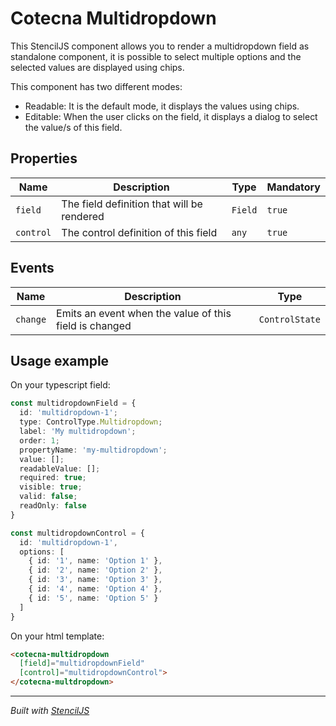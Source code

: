 # Cotecna Multidropdown
This StencilJS component allows you to render a multidropdown field as standalone component, it is possible to select multiple options and the selected values are displayed using chips.

This component has two different modes:
- Readable: It is the default mode, it displays the values using chips.
- Editable: When the user clicks on the field, it displays a dialog to select the value/s of this field. 


## Properties

| Name | Description     | Type     | Mandatory     |
| -------- | --------------- | -------- | ----------- |
| `field`  | The field definition that will be rendered  | `Field` | `true` |
| `control`| The control definition of this field   | `any` | `true` |

## Events
| Name | Description | Type |
|------ | ------------| -----|
| `change` | Emits an event when the value of this field is changed | `ControlState` |

## Usage example
On your typescript field:
```ts
const multidropdownField = {
  id: 'multidropdown-1';
  type: ControlType.Multidropdown;
  label: 'My multidropdown';
  order: 1;
  propertyName: 'my-multidropdown';
  value: [];
  readableValue: [];
  required: true;
  visible: true;
  valid: false;
  readOnly: false
}

const multidropdownControl = {
  id: 'multidropdown-1',
  options: [
    { id: '1', name: 'Option 1' },
    { id: '2', name: 'Option 2' },
    { id: '3', name: 'Option 3' },
    { id: '4', name: 'Option 4' },
    { id: '5', name: 'Option 5' }
  ]
}
```
On your html template:
```html
<cotecna-multidropdown
  [field]="multidropdownField"
  [control]="multidropdownControl">
</cotecna-multdropdown>
```


----------------------------------------------

*Built with [StencilJS](https://stenciljs.com/)*
